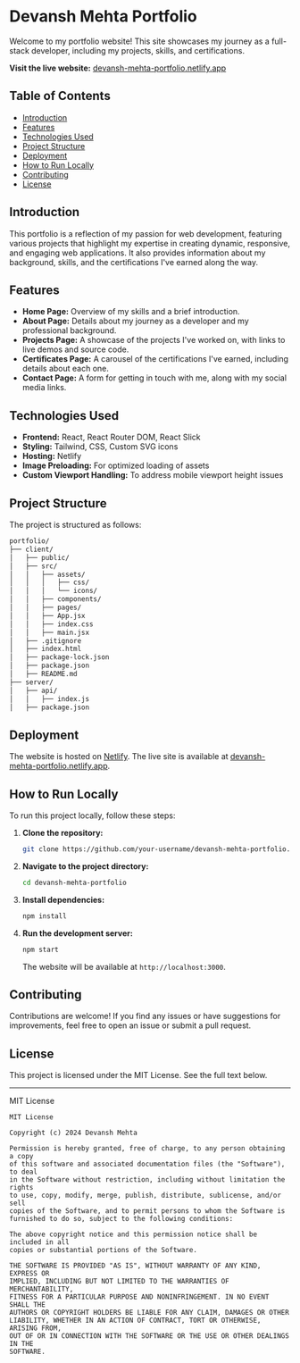 # Devansh Mehta Portfolio

Welcome to my portfolio website! This site showcases my journey as a full-stack developer, including my projects, skills, and certifications.

**Visit the live website:** [devansh-mehta-portfolio.netlify.app](https://devansh-mehta-portfolio.netlify.app)

## Table of Contents

- [Introduction](#introduction)
- [Features](#features)
- [Technologies Used](#technologies-used)
- [Project Structure](#project-structure)
- [Deployment](#deployment)
- [How to Run Locally](#how-to-run-locally)
- [Contributing](#contributing)
- [License](#license)

## Introduction

This portfolio is a reflection of my passion for web development, featuring various projects that highlight my expertise in creating dynamic, responsive, and engaging web applications. It also provides information about my background, skills, and the certifications I've earned along the way.

## Features

- **Home Page:** Overview of my skills and a brief introduction.
- **About Page:** Details about my journey as a developer and my professional background.
- **Projects Page:** A showcase of the projects I've worked on, with links to live demos and source code.
- **Certificates Page:** A carousel of the certifications I've earned, including details about each one.
- **Contact Page:** A form for getting in touch with me, along with my social media links.

## Technologies Used

- **Frontend:** React, React Router DOM, React Slick
- **Styling:** Tailwind, CSS, Custom SVG icons
- **Hosting:** Netlify
- **Image Preloading:** For optimized loading of assets
- **Custom Viewport Handling:** To address mobile viewport height issues

## Project Structure

The project is structured as follows:

```bash
portfolio/
├── client/
│   ├── public/
│   ├── src/
│   │   ├── assets/
│   │   │   ├── css/
│   │   │   └── icons/
│   │   ├── components/
│   │   ├── pages/
│   │   ├── App.jsx
│   │   ├── index.css
│   │   ├── main.jsx
│   ├── .gitignore
│   ├── index.html
│   ├── package-lock.json
│   ├── package.json
│   ├── README.md
├── server/
│   ├── api/
│   │   ├── index.js
│   ├── package.json
```

## Deployment

The website is hosted on [Netlify](https://www.netlify.com/). The live site is available at [devansh-mehta-portfolio.netlify.app](https://devansh-mehta-portfolio.netlify.app).

## How to Run Locally

To run this project locally, follow these steps:

1. **Clone the repository:**

   ```bash
   git clone https://github.com/your-username/devansh-mehta-portfolio.git
   ```

2. **Navigate to the project directory:**

   ```bash
   cd devansh-mehta-portfolio
   ```

3. **Install dependencies:**

   ```bash
   npm install
   ```

4. **Run the development server:**

   ```bash
   npm start
   ```

   The website will be available at `http://localhost:3000`.

## Contributing

Contributions are welcome! If you find any issues or have suggestions for improvements, feel free to open an issue or submit a pull request.

## License

This project is licensed under the MIT License. See the full text below.

---

MIT License

```
MIT License

Copyright (c) 2024 Devansh Mehta

Permission is hereby granted, free of charge, to any person obtaining a copy
of this software and associated documentation files (the "Software"), to deal
in the Software without restriction, including without limitation the rights
to use, copy, modify, merge, publish, distribute, sublicense, and/or sell
copies of the Software, and to permit persons to whom the Software is
furnished to do so, subject to the following conditions:

The above copyright notice and this permission notice shall be included in all
copies or substantial portions of the Software.

THE SOFTWARE IS PROVIDED "AS IS", WITHOUT WARRANTY OF ANY KIND, EXPRESS OR
IMPLIED, INCLUDING BUT NOT LIMITED TO THE WARRANTIES OF MERCHANTABILITY,
FITNESS FOR A PARTICULAR PURPOSE AND NONINFRINGEMENT. IN NO EVENT SHALL THE
AUTHORS OR COPYRIGHT HOLDERS BE LIABLE FOR ANY CLAIM, DAMAGES OR OTHER
LIABILITY, WHETHER IN AN ACTION OF CONTRACT, TORT OR OTHERWISE, ARISING FROM,
OUT OF OR IN CONNECTION WITH THE SOFTWARE OR THE USE OR OTHER DEALINGS IN THE
SOFTWARE.
```

